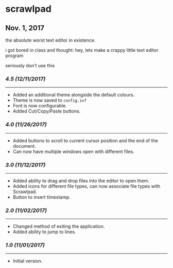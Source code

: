 # scrawlpad

## Nov. 1, 2017

the absolute worst text editor in existence. 

i got bored in class and thought: hey, lets make a crappy little text editor program

seriously don't use this

### *4.5 (12/11/2017)*
----------------------
- Added an additional theme alongside the default colours.
- Theme is now saved to `config.inf`
- Font is now configurable.
- Added Cut/Copy/Paste buttons.

### *4.0 (11/26/2017)*
----------------------
- Added buttons to scroll to current cursor position and the end of the document.
- Can now have multiple windows open with different files.

### *3.0 (11/12/2017)*
----------------------
- Added ability to drag and drop files into the editor to open them.
- Added icons for different file types, can now associate file types with Scrawlpad.
- Button to insert timestamp.

### *2.0 (11/02/2017)*
----------------------
- Changed method of exiting the application.
- Added ability to jump to lines.

### *1.0 (11/01/2017)*
----------------------
- Initial version.
